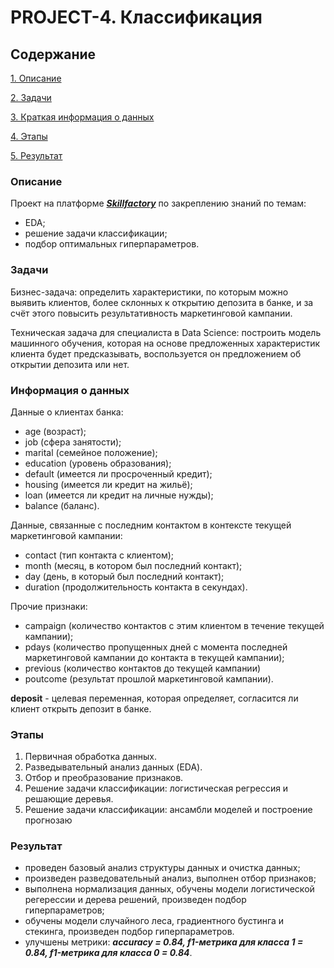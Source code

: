 # PROJECT-4. Классификация



## Содержание
[1. Описание](#описание)

[2. Задачи](#задачи)

[3. Краткая информация о данных](#информация-о-данных)

[4. Этапы](#этапы)

[5. Результат](#результат)



### Описание
Проект на платформе ***[Skillfactory](https://skillfactory.ru/)*** по закреплению знаний по темам:
 - EDA;
 - решение задачи классификации;
 - подбор оптимальных гиперпараметров.



### Задачи
Бизнес-задача: определить характеристики, по которым можно выявить клиентов, более склонных к открытию депозита в банке, и за счёт этого повысить результативность маркетинговой кампании.

Техническая задача для специалиста в Data Science: построить модель машинного обучения, которая на основе предложенных характеристик клиента будет предсказывать, воспользуется он предложением об открытии депозита или нет.



### Информация о данных
Данные о клиентах банка:

- age (возраст);
- job (сфера занятости);
- marital (семейное положение);
- education (уровень образования);
- default (имеется ли просроченный кредит);
- housing (имеется ли кредит на жильё);
- loan (имеется ли кредит на личные нужды);
- balance (баланс).

Данные, связанные с последним контактом в контексте текущей маркетинговой кампании:

- contact (тип контакта с клиентом);
- month (месяц, в котором был последний контакт);
- day (день, в который был последний контакт);
- duration (продолжительность контакта в секундах).

Прочие признаки:

- campaign (количество контактов с этим клиентом в течение текущей кампании);
- pdays (количество пропущенных дней с момента последней маркетинговой кампании до контакта в текущей кампании);
- previous (количество контактов до текущей кампании)
- poutcome (результат прошлой маркетинговой кампании).

**deposit** - целевая переменная, которая определяет, согласится ли клиент открыть депозит в банке.



### Этапы
1. Первичная обработка данных.
2. Разведывательный анализ данных (EDA).
3. Отбор и преобразование признаков.
4. Решение задачи классификации: логистическая регрессия и решающие деревья.
5. Решение задачи классификации: ансамбли моделей и построение прогнозаю



### Результат
- проведен базовый анализ структуры данных и очистка данных;
- произведен разведовательный анализ, выполнен отбор признаков;
- выполнена нормализация данных, обучены модели логистической регерессии и дерева решений, произведен подбор гиперпараметров;
- обучены модели случайного леса, градиентного бустинга и стекинга, произведен подбор гиперпараметров.
- улучшены метрики: ***accuracy = 0.84, f1-метрика для класса 1 = 0.84, f1-метрика для класса 0 = 0.84***.
